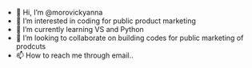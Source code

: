 - 👋 Hi, I’m @morovickyanna
- 👀 I’m interested in coding for public product marketing 
- 🌱 I’m currently learning VS and Python
- 💞️ I’m looking to collaborate on building codes for public marketing of prodcuts 
- 📫 How to reach me through email..

<!---
morovickyanna/morovickyanna is a ✨ special ✨ repository because its `README.md` (this file) appears on your GitHub profile.
You can click the Preview link to take a look at your changes.
--->
